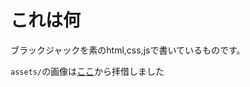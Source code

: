 # これは何

ブラックジャックを素のhtml,css,jsで書いているものです。

`assets/`の画像は[ここ](https://opengameart.org/content/playing-cards-vector-png)から拝借しました